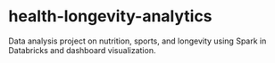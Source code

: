 # health-longevity-analytics
Data analysis project on nutrition, sports, and longevity using Spark in Databricks and dashboard visualization.
